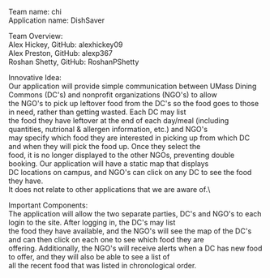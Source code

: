 Team name: chi \
Application name: DishSaver

Team Overview: \
Alex Hickey, GitHub: alexhickey09 \
Alex Preston, GitHub: alexp367 \
Roshan Shetty, GitHub: RoshanPShetty

Innovative Idea: \
Our application will provide simple communication between UMass Dining Commons (DC's) and nonprofit organizations (NGO's) to allow \
the NGO's to pick up leftover food from the DC's so the food goes to those in need, rather than getting wasted. Each DC may list \
the food they have leftover at the end of each day/meal (including quantities, nutrional & allergen information, etc.) and NGO's \
may specify which food they are interested in picking up from which DC and when they will pick the food up. Once they select the \
food, it is no longer displayed to the other NGOs, preventing double booking. Our application will have a static map that displays \
DC locations on campus, and NGO's can click on any DC to see the food they have. \
It does not relate to other applications that we are aware of.\

Important Components: \
The application will allow the two separate parties, DC's and NGO's to each login to the site. After logging in, the DC's may list \
the food they have available, and the NGO's will see the map of the DC's and can then click on each one to see which food they are \
offering. Additionally, the NGO's will receive alerts when a DC has new food to offer, and they will also be able to see a list of \
all the recent food that was listed in chronological order.

